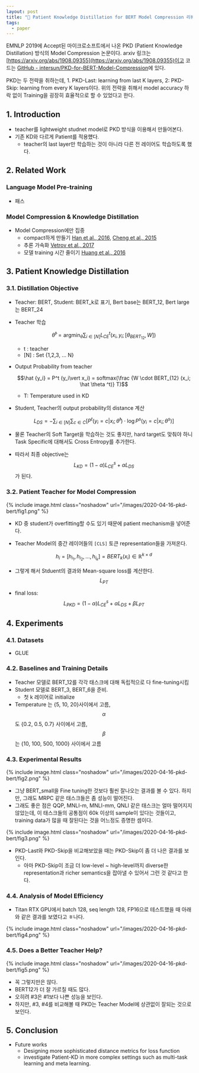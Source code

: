 ```yaml
---
layout: post
title: "📃 Patient Knowledge Distillation for BERT Model Compression 리뷰"
tags:
  - paper
---
```


EMNLP 2019에 Accept된 마이크로소프트에서 나온 PKD (Patient Knowledge Distillation) 방식의 Model Compression 논문이다. arxiv 링크는 [https://arxiv.org/abs/1908.09355](https://arxiv.org/abs/1908.09355)이고 코드는 [GitHub - intersun/PKD-for-BERT-Model-Compression](https://github.com/intersun/PKD-for-BERT-Model-Compression)에 있다.

PKD는 두 전략을 취하는데, 1. PKD-Last: learning from last K layers, 2: PKD-Skip: learning from every K layers이다. 위의 전략을 취해서 model accuracy 하락 없이 Training을 굉장히 효율적으로 할 수 있었다고 한다.

## 1. Introduction

* teacher를 lightweight studnet model로 PKD 방식을 이용해서 만들어본다.
* 기존 KD와 다르게 Patient를 적용헀다.
  * teacher의 last layer만 학습하는 것이 아니라 다른 전 레이어도 학습하도록 했다.

## 2. Related Work

### Language Model Pre-training

* 패스

### Model Compression & Knowledge Distillation

* Model Compression에만 집중
  * compact하게 만들기 [Han et al., 2016](https://arxiv.org/abs/1510.00149), [Cheng et al., 2015](https://arxiv.org/abs/1502.03436)
  * 추론 가속화 [Vetrov et al., 2017](https://arxiv.org/abs/1612.02297)
  * 모델 training 시간 줄이기 [Huang et al., 2016](https://arxiv.org/abs/1603.09382)

## 3. Patient Knowledge Distillation

### 3.1. Distillation Objective

* Teacher: BERT, Student: BERT_k로 표기, Bert base는 BERT_12, Bert large는 BERT_24
* Teacher 학습

  $$\hat \theta ^t = \text{arg}\min_\theta \sum_{i \in [N]} L^t_{CE} (x_i, y_i; [\theta_{BERT_{12}}, W])$$

  * t : teacher
  * \[N\] : Set {1,2,3, ... N}

* Output Probability from teacher

  $$\hat {y_i} = P^t (y_i\vert x_i) = softmax(\frac {W \cdot BERT_{12} (x_i; \hat \theta ^t)} T)$$

  * T: Temperature used in KD
* Student, Teacher의 output probability의 distance 계산

  $$L_{DS} = - \sum_{i \in [N]} \sum_{c \in C} [P^t (y_i = c \vert x_i;\hat \theta ^t) \cdot \log P^s (y_i = c |x_i ; \theta ^s)]$$

* 물론 Teacher의 Soft Target을 학습하는 것도 좋지만, hard target도 맞춰야 하니 Task Specific에 대해서도 Cross Entropy를 추가한다.
* 따라서 최종 objective는 $$L_{KD} = (1 - \alpha) L^s_{CE} + \alpha L_{DS}$$가 된다.

### 3.2. Patient Teacher for Model Compression

{% include image.html class="noshadow" url="/images/2020-04-16-pkd-bert/fig1.png" %}

* KD 중 student가 overfitting할 수도 있기 때문에 patient mechanism을 넣어준다.
* Teacher Model의 중간 레이어들의 `[CLS]` 토큰 representation들을 가져온다.

  $$h_i = [h_{i_1}, h_{i_2}, ..., h_{i_k}] = BERT_k(x_i) \in \mathbb R^{k \times d}$$

* 그렇게 해서 Stduent의 결과와 Mean-square loss를 계산한다. $$L_{PT}$$
* final loss: $$L_{PKD} = (1 - \alpha) L^s_{CE} + \alpha L_{DS} + \beta L_{PT}$$

## 4. Experiments

### 4.1. Datasets

* GLUE

### 4.2. Baselines and Training Details

* Teacher 모델로 BERT_12를 각각 태스크에 대해 독립적으로 다 fine-tuning시킴
* Student 모델로 BERT_3, BERT_6을 준비.
  * 첫 k 레이어로 initialize
* Temperature 는 {5, 10, 20}사이에서 고름, $$\alpha$$도 {0.2, 0.5, 0.7} 사이에서 고름, $$\beta$$는 {10, 100, 500, 1000} 사이에서 고름

### 4.3. Experimental Results

{% include image.html class="noshadow" url="/images/2020-04-16-pkd-bert/fig2.png" %}

* 그냥 BERT_small을 Fine tuning한 것보다 훨씬 잘나오는 결과를 볼 수 있다. 하지만, 그래도 MRPC 같은 태스크들은 좀 성능이 떨어진다.
* 그래도 좋은 점은 QQP, MNLI-m, MNLI-mm, QNLI 같은 태스크는 얼마 떨어지지 않았는데, 이 태스크들의 공통점이 60k 이상의 sample이 있다는 것들이고, training data가 많을 때 잘된다는 것을 어느정도 증명한 셈이다.

{% include image.html class="noshadow" url="/images/2020-04-16-pkd-bert/fig3.png" %}

* PKD-Last와 PKD-Skip을 비교해보았을 때는 PKD-Skip이 좀 더 나은 결과를 보인다.
  * 아마 PKD-Skip이 조금 더 low-level ~ high-level까지 diverse한 representation과 richer semantics을 잡아낼 수 있어서 그런 것 같다고 한다.

### 4.4. Analysis of Model Efficiency

* Titan RTX GPU에서 batch 128, seq length 128, FP16으로 테스트했을 때 아래와 같은 결과를 보였다고 ㅎ나다.

{% include image.html class="noshadow" url="/images/2020-04-16-pkd-bert/fig4.png" %}

### 4.5. Does a Better Teacher Help?

{% include image.html class="noshadow" url="/images/2020-04-16-pkd-bert/fig5.png" %}

* 꼭 그렇지만은 않다.
* BERT12가 더 잘 가르칠 때도 많다.
* 오히려 #3은 #1보다 나쁜 성능을 보인다.
* 하지만, #3, #4를 비교해볼 때 PKD는 Teacher Model에 상관없이 잘되는 것으로 보인다.

## 5. Conclusion

* Future works
  * Designing more sophisticated distance metrics for loss function
  * investigate Patient-KD in more complex settings such as multi-task learning and meta learning.

